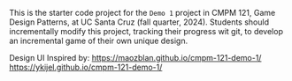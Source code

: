 This is the starter code project for the `Demo 1` project in CMPM 121, Game Design Patterns, at UC Santa Cruz (fall quarter, 2024). Students should incrementally modify this project, tracking their progress wit git, to develop an incremental game of their own unique design.

Design UI Inspired by: 
https://maozblan.github.io/cmpm-121-demo-1/
https://ykijel.github.io/cmpm-121-demo-1/

